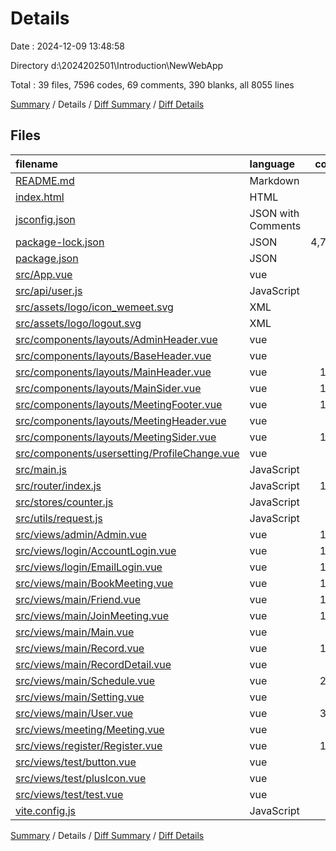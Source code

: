 # Details

Date : 2024-12-09 13:48:58

Directory d:\\2024202501\\Introduction\\NewWebApp

Total : 39 files,  7596 codes, 69 comments, 390 blanks, all 8055 lines

[Summary](results.md) / Details / [Diff Summary](diff.md) / [Diff Details](diff-details.md)

## Files
| filename | language | code | comment | blank | total |
| :--- | :--- | ---: | ---: | ---: | ---: |
| [README.md](/README.md) | Markdown | 18 | 0 | 12 | 30 |
| [index.html](/index.html) | HTML | 13 | 0 | 1 | 14 |
| [jsconfig.json](/jsconfig.json) | JSON with Comments | 8 | 0 | 1 | 9 |
| [package-lock.json](/package-lock.json) | JSON | 4,712 | 0 | 1 | 4,713 |
| [package.json](/package.json) | JSON | 27 | 0 | 1 | 28 |
| [src/App.vue](/src/App.vue) | vue | 7 | 0 | 6 | 13 |
| [src/api/user.js](/src/api/user.js) | JavaScript | 82 | 24 | 26 | 132 |
| [src/assets/logo/icon_wemeet.svg](/src/assets/logo/icon_wemeet.svg) | XML | 1 | 0 | 0 | 1 |
| [src/assets/logo/logout.svg](/src/assets/logo/logout.svg) | XML | 1 | 0 | 0 | 1 |
| [src/components/layouts/AdminHeader.vue](/src/components/layouts/AdminHeader.vue) | vue | 46 | 0 | 9 | 55 |
| [src/components/layouts/BaseHeader.vue](/src/components/layouts/BaseHeader.vue) | vue | 55 | 0 | 5 | 60 |
| [src/components/layouts/MainHeader.vue](/src/components/layouts/MainHeader.vue) | vue | 166 | 3 | 19 | 188 |
| [src/components/layouts/MainSider.vue](/src/components/layouts/MainSider.vue) | vue | 115 | 0 | 11 | 126 |
| [src/components/layouts/MeetingFooter.vue](/src/components/layouts/MeetingFooter.vue) | vue | 118 | 1 | 17 | 136 |
| [src/components/layouts/MeetingHeader.vue](/src/components/layouts/MeetingHeader.vue) | vue | 49 | 0 | 9 | 58 |
| [src/components/layouts/MeetingSider.vue](/src/components/layouts/MeetingSider.vue) | vue | 149 | 2 | 16 | 167 |
| [src/components/usersetting/ProfileChange.vue](/src/components/usersetting/ProfileChange.vue) | vue | 38 | 0 | 7 | 45 |
| [src/main.js](/src/main.js) | JavaScript | 23 | 0 | 7 | 30 |
| [src/router/index.js](/src/router/index.js) | JavaScript | 111 | 0 | 3 | 114 |
| [src/stores/counter.js](/src/stores/counter.js) | JavaScript | 11 | 22 | 9 | 42 |
| [src/utils/request.js](/src/utils/request.js) | JavaScript | 31 | 1 | 6 | 38 |
| [src/views/admin/Admin.vue](/src/views/admin/Admin.vue) | vue | 135 | 0 | 21 | 156 |
| [src/views/login/AccountLogin.vue](/src/views/login/AccountLogin.vue) | vue | 141 | 4 | 23 | 168 |
| [src/views/login/EmailLogin.vue](/src/views/login/EmailLogin.vue) | vue | 140 | 4 | 16 | 160 |
| [src/views/main/BookMeeting.vue](/src/views/main/BookMeeting.vue) | vue | 137 | 0 | 17 | 154 |
| [src/views/main/Friend.vue](/src/views/main/Friend.vue) | vue | 151 | 0 | 20 | 171 |
| [src/views/main/JoinMeeting.vue](/src/views/main/JoinMeeting.vue) | vue | 116 | 4 | 16 | 136 |
| [src/views/main/Main.vue](/src/views/main/Main.vue) | vue | 38 | 0 | 7 | 45 |
| [src/views/main/Record.vue](/src/views/main/Record.vue) | vue | 114 | 0 | 11 | 125 |
| [src/views/main/RecordDetail.vue](/src/views/main/RecordDetail.vue) | vue | 0 | 0 | 1 | 1 |
| [src/views/main/Schedule.vue](/src/views/main/Schedule.vue) | vue | 203 | 1 | 18 | 222 |
| [src/views/main/Setting.vue](/src/views/main/Setting.vue) | vue | 7 | 0 | 2 | 9 |
| [src/views/main/User.vue](/src/views/main/User.vue) | vue | 339 | 2 | 36 | 377 |
| [src/views/meeting/Meeting.vue](/src/views/meeting/Meeting.vue) | vue | 31 | 0 | 5 | 36 |
| [src/views/register/Register.vue](/src/views/register/Register.vue) | vue | 130 | 0 | 17 | 147 |
| [src/views/test/button.vue](/src/views/test/button.vue) | vue | 44 | 0 | 4 | 48 |
| [src/views/test/plusIcon.vue](/src/views/test/plusIcon.vue) | vue | 24 | 0 | 0 | 24 |
| [src/views/test/test.vue](/src/views/test/test.vue) | vue | 50 | 0 | 7 | 57 |
| [vite.config.js](/vite.config.js) | JavaScript | 15 | 1 | 3 | 19 |

[Summary](results.md) / Details / [Diff Summary](diff.md) / [Diff Details](diff-details.md)